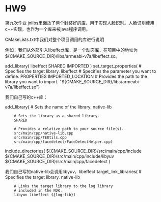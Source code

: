 # HW9
第九次作业
jnilbs里面放了两个封装好的库，用于实现人脸识别。人脸识别使用c++实现，也作为一个库来被java程序调用。  

CMakeLists.txt中我们对整个项目调用的库进行说明  

例如：我们从外部引入libeffect库，是一个动态库，在项目中的地址为${CMAKE_SOURCE_DIR}/libs/armeabi-v7a/libeffect.so。  

add_library( libeffect
        SHARED
        IMPORTED )
set_target_properties( # Specifies the target library.
        libeffect
        # Specifies the parameter you want to define.
        PROPERTIES IMPORTED_LOCATION
        # Provides the path to the library you want to import.
        "${CMAKE_SOURCE_DIR}/libs/armeabi-v7a/libeffect.so")
        
我们自己写的c++库：  

add_library( # Sets the name of the library.
        native-lib

        # Sets the library as a shared library.
        SHARED

        # Provides a relative path to your source file(s).
        src/main/cpp/native-lib.cpp
        src/main/cpp/TEUtils.cpp
        src/main/cpp/facedetect/FaceDetectHelper.cpp)

include_directories(
        ${CMAKE_SOURCE_DIR}/src/main/cpp/include
        ${CMAKE_SOURCE_DIR}/src/main/cpp/include/libyuv
        ${CMAKE_SOURCE_DIR}/src/main/cpp/facedetect
)  

我们自己写的native-lib会调用libyuv，libeffect
target_link_libraries( # Specifies the target library.
        native-lib

        # Links the target library to the log library
        # included in the NDK.
        libyuv libeffect ${log-lib})


